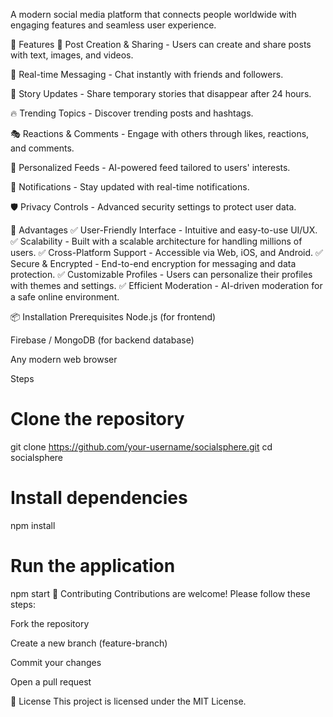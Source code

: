 A modern social media platform that connects people worldwide with engaging features and seamless user experience.

🚀 Features
📝 Post Creation & Sharing - Users can create and share posts with text, images, and videos.

💬 Real-time Messaging - Chat instantly with friends and followers.

📸 Story Updates - Share temporary stories that disappear after 24 hours.

🔥 Trending Topics - Discover trending posts and hashtags.

🎭 Reactions & Comments - Engage with others through likes, reactions, and comments.

📌 Personalized Feeds - AI-powered feed tailored to users' interests.

🔔 Notifications - Stay updated with real-time notifications.

🛡️ Privacy Controls - Advanced security settings to protect user data.

📌 Advantages
✅ User-Friendly Interface - Intuitive and easy-to-use UI/UX.
✅ Scalability - Built with a scalable architecture for handling millions of users.
✅ Cross-Platform Support - Accessible via Web, iOS, and Android.
✅ Secure & Encrypted - End-to-end encryption for messaging and data protection.
✅ Customizable Profiles - Users can personalize their profiles with themes and settings.
✅ Efficient Moderation - AI-driven moderation for a safe online environment.

📦 Installation
Prerequisites
Node.js (for frontend)

Firebase / MongoDB (for backend database)

Any modern web browser

Steps
# Clone the repository
git clone https://github.com/your-username/socialsphere.git
cd socialsphere

# Install dependencies
npm install

# Run the application
npm start
🤝 Contributing
Contributions are welcome! Please follow these steps:

Fork the repository

Create a new branch (feature-branch)

Commit your changes

Open a pull request

📜 License
This project is licensed under the MIT License.

